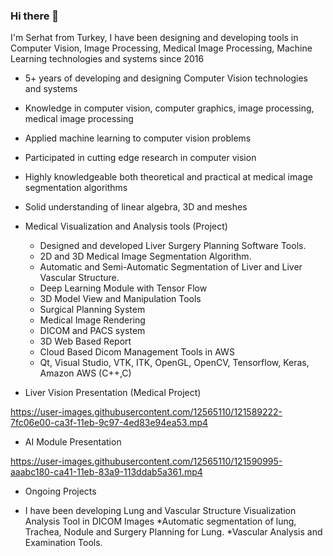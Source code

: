 ### Hi there 👋

I'm Serhat from Turkey, I have been designing and developing tools in Computer Vision, Image Processing, Medical Image Processing, Machine Learning technologies and systems since 2016

* 5+ years of developing and designing Computer Vision technologies and systems
* Knowledge in  computer vision, computer graphics, image processing, medical image processing  
* Applied machine learning to computer vision problems
* Participated in cutting edge research in computer vision
* Highly knowledgeable both theoretical and practical at medical image segmentation algorithms
* Solid understanding of linear algebra, 3D and meshes

* Medical Visualization and Analysis tools (Project)
  * Designed and developed Liver Surgery Planning Software Tools. 
  * 2D and 3D Medical Image Segmentation Algorithm.
  * Automatic and Semi-Automatic Segmentation of Liver and Liver Vascular Structure.
  * Deep Learning Module with Tensor Flow
  * 3D Model View and Manipulation Tools
  * Surgical Planning System
  * Medical Image Rendering
  * DICOM and PACS system 
  * 3D Web Based Report
  * Cloud Based Dicom Management Tools in AWS
  * Qt, Visual Studio, VTK, ITK, OpenGL, OpenCV, Tensorflow, Keras, Amazon AWS (C++,C)


* Liver Vision Presentation (Medical Project)

https://user-images.githubusercontent.com/12565110/121589222-7fc06e00-ca3f-11eb-9c97-4ed83e94ea53.mp4

* AI Module Presentation

https://user-images.githubusercontent.com/12565110/121590995-aaabc180-ca41-11eb-83a9-113ddab5a361.mp4


* Ongoing Projects

* I have been developing Lung and Vascular Structure Visualization Analysis Tool in DICOM Images 
  *Automatic segmentation of lung, Trachea, Nodule and Surgery Planning for Lung. 
  *Vascular Analysis and Examination Tools.

 




